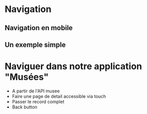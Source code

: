 # Navigation

## Navigation en mobile

## Un exemple simple

# Naviguer dans notre application "Musées"

- A partir de l'API musee
- Faire une page de detail accessible via touch
- Passer le record complet
- Back button